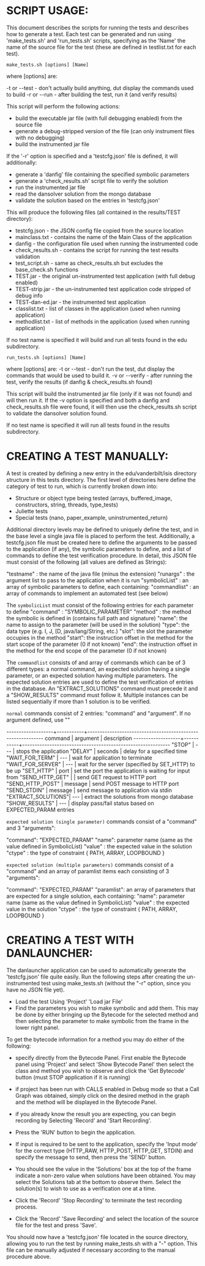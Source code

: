 # SCRIPT USAGE:

This document describes the scripts for running the tests and describes how to generate a test.
Each test can be generated and run using 'make_tests.sh' and 'run_tests.sh' scripts, specifying
as the 'Name' the name of the source file for the test (these are defined in testlist.txt
for each test).

`make_tests.sh [options] [Name]`

where [options] are:

-t or --test  - don't actually build anything, dut display the commands used to build
-r or --run   - after building the test, run it (and verify results)

This script will perform the following actions:

- build the executable jar file (with full debugging enabled) from the source file
- generate a debug-stripped version of the file (can only instrument files with no debugging)
- build the instrumented jar file

If the '-r' option is specified and a 'testcfg.json' file is defined, it will additionally:

- generate a 'danfig' file containing the specified symbolic parameters
- generate a 'check_results.sh' script file to verify the solution
- run the instrumented jar file
- read the dansolver solution from the mongo database
- validate the solution based on the entries in 'testcfg.json'
    
This will produce the following files (all contained in the results/TEST directory):

- testcfg.json     - the JSON config file copied from the source location
- mainclass.txt    - contains the name of the Main Class of the application
- danfig           - the configuration file used when running the instrumented code
- check_results.sh - contains the script for running the test results validation
- test_script.sh   - same as check_results.sh but excludes the base_check.sh functions
- TEST.jar         - the original un-instrumented test application (with full debug enabled)
- TEST-strip.jar   - the un-instrumented test application code stripped of debug info
- TEST-dan-ed.jar  - the instrumented test application
- classlist.txt    - list of classes in the application (used when running application)
- methodlist.txt   - list of methods in the application (used when running application)
    
If no test name is specified it will build and run all tests found in the edu subdirectory.

`run_tests.sh [options] [Name]`

where [options] are:
-t or --test   - don't run the test, dut display the commands that would be used to build it.
-v or --verify - after running the test, verify the results (if danfig & check_results.sh found)

This script will build the instrumented jar file (only if it was not found) and will then run it.
If the -v option is specified and both a danfig and check_results.sh file were found, it will
then use the check_results.sh script to validate the dansolver solution found.
    
If no test name is specified it will run all tests found in the results subdirectory.

# CREATING A TEST MANUALLY:

A test is created by defining a new entry in the edu/vanderbilt/isis directory structure in this
tests directory. The first level of directories here define the category of test to run, which
is currently broken down into:

- Structure or object type being tested (arrays, buffered_image, constructors, string, threads, type_tests)
- Juliette tests
- Special tests (nano, paper_example, uninstrumented_return)
  
Additional directory levels may be defined to uniquely define the test, and in the base level
a single java file is placed to perform the test. Additionally, a testcfg.json file must be
created here to define the arguments to be passed to the application (if any), the symbolic
parameters to define, and a list of commands to define the test verification procedure.
In detail, this JSON file must consist of the following (all values are defined as Strings):
  
  "testname" : the name of the java file (minus the extension)
  "runargs" : the argument list to pass to the application when it is run
  "symbolicList" : an array of symbolic parameters to define, each containing:
  "commandlist" : an array of commands to implement an automated test (see below)

The `symbolicList` must consist of the following entries for each parameter to define
  "command" : "SYMBOLIC_PARAMETER"
  "method" : the method the symbolic is defined in (contains full path and signature)
  "name": the name to assign to the parameter (will be used in the solution)
  "type": the data type (e.g. I, J, [D, java/lang/String, etc.)
  "slot": the slot the parameter occupies in the method
  "start": the instruction offset in the method for the start scope of the parameter (0 if not known)
  "end": the instruction offset in the method for the end scope of the parameter (0 if not known)

The `commandlist` consists of and array of commands which can be of 3 different types:
a normal command, an expected solution having a single parameter, or an expected solution
having multiple parameters. The expected solution entries are used to define the test
verification of entries in the database. An "EXTRACT_SOLUTIONS" command must precede it
and a "SHOW_RESULTS" command must follow it. Multiple instances can be listed sequentially
if more than 1 solution is to be verified.
    
`normal` commands consist of 2 entries: "command" and "argument". If no argument defined, use ""

  -------------------+-----------+------------------------------------------------------------
  command            | argument  | description
  -------------------+-----------+------------------------------------------------------------
  "STOP"             | ---       | stops the application
  "DELAY"            | seconds   | delay for a specified time
  "WAIT_FOR_TERM"    | ---       | wait for application to terminate
  "WAIT_FOR_SERVER"  | ---       | wait for the server (specified by SET_HTTP) to be up
  "SET_HTTP"         | port      | set the port the application is waiting for input from
  "SEND_HTTP_GET"    |           | send GET request to HTTP port
  "SEND_HTTP_POST"   | message   | send POST message to HTTP port
  "SEND_STDIN"       | message   | send message to application via stdin
  "EXTRACT_SOLUTIONS"| ---       | extract the solutions from mongo database
  "SHOW_RESULTS"     | ---       | display pass/fail status based on EXPECTED_PARAM entries
    
`expected solution (single parameter)` commands consist of a "command" and 3 "arguments":

  "command": "EXPECTED_PARAM"
  "name": parameter name (same as the value defined in SymbolicList)
  "value" : the expected value in the solution
  "ctype" : the type of constraint { PATH, ARRAY, LOOPBOUND }
    
`expected solution (multiple parameters)` commands consist of a "command" and an array of
paramlist items each consisting of 3 "arguments":

  "command": "EXPECTED_PARAM"
  "paramlist": an array of parameters that are expected for a single solution, each containing:
      "name": parameter name (same as the value defined in SymbolicList)
      "value" : the expected value in the solution
      "ctype" : the type of constraint { PATH, ARRAY, LOOPBOUND }
    
# CREATING A TEST WITH DANLAUNCHER:

The danlauncher application can be used to automatically generate the 'testcfg.json' file quite
easily. Run the following steps after creating the un-instrumented test using make_tests.sh
(without the "-r" option, since you have no JSON file yet).
  
- Load the test Using 'Project' 'Load jar File'
- Find the parameters you wish to make symbolic and add them. This may be done by either bringing
up the Bytecode for the selected method and then selecting the parameter to make symbolic
from the frame in the lower right panel.
    
To get the bytecode information for a method you may do either of the following:
  - specify directly from the Bytecode Panel. First enable the Bytecode panel using
'Project' and select 'Show Bytecode Panel' then select the class and method you wish to
observe and click the 'Get Bytecode' button (must STOP application if it is running)
  - if project has been run with CALLS enabled in Debug mode so that a Call Graph was obtained,
simply click on the desired method in the graph and the method will be displayed in the
Bytecode Panel.
       
- if you already know the result you are expecting, you can begin recording by Selecting 'Record' and 'Start Recording'.
- Press the 'RUN' button to begin the application.
- If input is required to be sent to the application, specify the 'Input mode' for the correct
type (HTTP_RAW, HTTP_POST, HTTP_GET, STDIN) and specify the message to send, then press the 'SEND' button.
- You should see the value in the 'Solutions' box at the top of the frame indicate a non-zero
value when solutions have been obtained. You may select the Solutions tab at the bottom to
observe them. Select the solution(s) to wish to use as a verification one at a time.
- Click the 'Record' 'Stop Recording' to terminate the test recording process.
- Click the 'Record' 'Save Recording' and select the location of the source file for the test and press 'Save'.

You should now have a 'testcfg.json' file located in the source directory, allowing you to
run the test by running make_tests.sh with a "-" option. This file can be manually adjusted
if necessary according to the manual procedure above.
